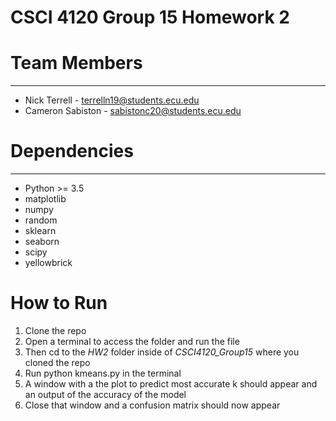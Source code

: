 # CSCI 4120 Group 15 Homework 2

# Team Members
___
- Nick Terrell - terrelln19@students.ecu.edu
- Cameron Sabiston - sabistonc20@students.ecu.edu

# Dependencies
___
- Python >= 3.5
- matplotlib
- numpy
- random
- sklearn
- seaborn
- scipy
- yellowbrick

# How to Run
1. Clone the repo
2. Open a terminal to access the folder and run the file
3. Then cd to the *HW2* folder inside of *CSCI4120_Group15* where you cloned the repo
4. Run python kmeans.py in the terminal
5. A window with a the plot to predict most accurate k should appear and an output of the accuracy of the model
6. Close that window and a confusion matrix should now appear